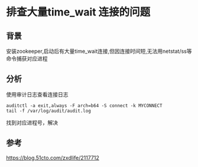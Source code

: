 # 排查大量time_wait 连接的问题

## 背景
安装zookeeper,启动后有大量time_wait连接,但因连接时间短,无法用netstat/ss等命令捕获对应进程


## 分析

使用审计日志查看连接日志
```
auditctl -a exit,always -F arch=b64 -S connect -k MYCONNECT
tail -f /var/log/audit/audit.log
```
找到对应进程号，解决



## 参考 
https://blog.51cto.com/zxdlife/2117712